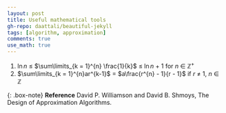 ```yaml
---
layout: post
title: Useful mathematical tools
gh-repo: daattali/beautiful-jekyll
tags: [algorithm, approximation]
comments: true
use_math: true
---
```


1. $\ln n$ $\le$ $\sum\limits_{k = 1}^{n} \frac{1}{k}$ $\le$ $\ln n$ $+$ $1$ for $n$ $\in$ $\mathbb{Z}^{+}$
2. $\sum\limits_{k = 1}^{n}ar^{k-1}$ $=$ $a\frac{r^{n} - 1}{r - 1}$ if $r$ $\neq$ $1$, $n$ $\in$ $\mathbb{Z}$

{: .box-note}
**Reference** David P. Williamson and David B. Shmoys, The Design of Approximation Algorithms.